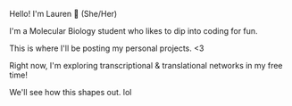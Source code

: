 Hello!  I'm Lauren 👋  (She/Her)

I'm a Molecular Biology student who likes to dip into coding for fun.

This is where I'll be posting my personal projects. <3

Right now, I'm exploring transcriptional & translational networks in my free time!

We'll see how this shapes out. lol
